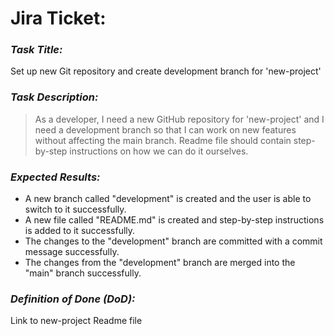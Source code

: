 # Jira Ticket:

### ***Task Title:***

Set up new Git repository and create development branch for 'new-project'

### ***Task Description:***

> As a developer, I need a new GitHub repository for 'new-project' and I need a development branch
> so that I can work on new features without affecting the main branch. 
> Readme file should contain step-by-step instructions on how we can do it ourselves.

### ***Expected Results:***

- A new branch called "development" is created and the user is able to switch to it successfully.
- A new file called "README.md" is created and step-by-step instructions is added to it successfully.
- The changes to the "development" branch are committed with a commit message successfully.
- The changes from the "development" branch are merged into the "main" branch successfully.


### ***Definition of Done (DoD):***

Link to new-project Readme file
